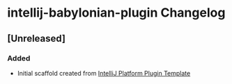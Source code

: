 <!-- Keep a Changelog guide -> https://keepachangelog.com -->

# intellij-babylonian-plugin Changelog

## [Unreleased]
### Added
- Initial scaffold created from [IntelliJ Platform Plugin Template](https://github.com/JetBrains/intellij-platform-plugin-template)
